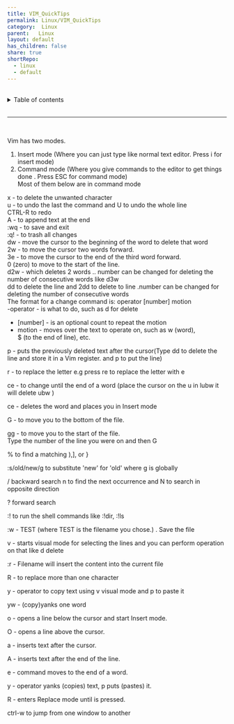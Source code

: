 ```yaml
---
title: VIM_QuickTips    
permalink: Linux/VIM_QuickTips    
category:  Linux    
parent:   Linux    
layout: default    
has_children: false    
share: true    
shortRepo:    
  - linux    
  - default    
---
```

    
    
<br/>    
    
<details markdown="block">    
<summary>    
Table of contents    
</summary>    
{: .text-delta }    
1. TOC    
{:toc}    
</details>    
    
<br/>    
    
***    
    
<br/>    
    
Vim has two modes.    
    
1. Insert mode (Where you can just type like normal text editor. Press i for insert mode)    
2. Command mode (Where you give commands to the editor to get things done . Press ESC for command mode)    
   Most of them below are in command mode    
    
x - to delete the unwanted character    
u - to undo the last the command and U to undo the whole line    
CTRL-R to redo    
A - to append text at the end    
:wq - to save and exit    
:q! - to trash all changes    
dw - move the cursor to the beginning of the word to delete that word    
2w - to move the cursor two words forward.    
3e - to move the cursor to the end of the third word forward.    
0 (zero) to move to the start of the line.    
d2w - which deletes 2 words .. number can be changed for deleting the number of consecutive words like d3w    
dd to delete the line and 2dd to delete to line .number can be changed for deleting the number of consecutive words    
The format for a change command is: operator [number] motion    
-operator - is what to do, such as d for delete    
    
- [number] - is an optional count to repeat the motion    
- motion - moves over the text to operate on, such as w (word),    
  $ (to the end of line), etc.    
    
p - puts the previously deleted text after the cursor(Type dd to delete the line and store it in a Vim register. and p to put the line)    
    
r - to replace the letter e.g press re to replace the letter with e    
    
ce - to change until the end of a word (place the cursor on the u in lubw it will delete ubw )    
    
ce - deletes the word and places you in Insert mode    
    
G - to move you to the bottom of the file.    
    
gg - to move you to the start of the file.    
Type the number of the line you were on and then G    
    
% to find a matching ),], or }    
    
:s/old/new/g to substitute 'new' for 'old' where g is globally    
    
/ backward search n to find the next occurrence and N to search in opposite direction    
    
? forward search    
    
:! to run the shell commands like :!dir, :!ls    
    
:w - TEST (where TEST is the filename you chose.) . Save the file    
    
v - starts visual mode for selecting the lines and you can perform operation on that like d delete    
    
:r - Filename will insert the content into the current file    
    
R - to replace more than one character    
    
y - operator to copy text using v visual mode and p to paste it    
    
yw - (copy)yanks one word    
    
o - opens a line below the cursor and start Insert mode.    
    
O - opens a line above the cursor.    
    
a - inserts text after the cursor.    
    
A - inserts text after the end of the line.    
    
e - command moves to the end of a word.    
    
y - operator yanks (copies) text, p puts (pastes) it.    
    
R - enters Replace mode until <ESC> is pressed.    
    
ctrl-w to jump from one window to another  